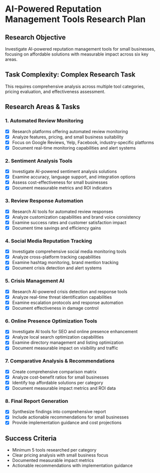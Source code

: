 # AI-Powered Reputation Management Tools Research Plan

## Research Objective
Investigate AI-powered reputation management tools for small businesses, focusing on affordable solutions with measurable impact across six key areas.

## Task Complexity: Complex Research Task
This requires comprehensive analysis across multiple tool categories, pricing evaluation, and effectiveness assessment.

## Research Areas & Tasks

### 1. Automated Review Monitoring
- [x] Research platforms offering automated review monitoring
- [x] Analyze features, pricing, and small business suitability
- [x] Focus on Google Reviews, Yelp, Facebook, industry-specific platforms
- [x] Document real-time monitoring capabilities and alert systems

### 2. Sentiment Analysis Tools
- [x] Investigate AI-powered sentiment analysis solutions
- [x] Examine accuracy, language support, and integration options
- [x] Assess cost-effectiveness for small businesses
- [x] Document measurable metrics and ROI indicators

### 3. Review Response Automation
- [x] Research AI tools for automated review responses
- [x] Analyze customization capabilities and brand voice consistency
- [x] Examine success rates and customer satisfaction impact
- [x] Document time savings and efficiency gains

### 4. Social Media Reputation Tracking
- [x] Investigate comprehensive social media monitoring tools
- [x] Analyze cross-platform tracking capabilities
- [x] Examine hashtag monitoring, brand mention tracking
- [x] Document crisis detection and alert systems

### 5. Crisis Management AI
- [x] Research AI-powered crisis detection and response tools
- [x] Analyze real-time threat identification capabilities
- [x] Examine escalation protocols and response automation
- [x] Document effectiveness in damage control

### 6. Online Presence Optimization Tools
- [x] Investigate AI tools for SEO and online presence enhancement
- [x] Analyze local search optimization capabilities
- [x] Examine directory management and listing optimization
- [x] Document measurable impact on visibility and traffic

### 7. Comparative Analysis & Recommendations
- [x] Create comprehensive comparison matrix
- [x] Analyze cost-benefit ratios for small businesses
- [x] Identify top affordable solutions per category
- [x] Document measurable impact metrics and ROI data

### 8. Final Report Generation
- [x] Synthesize findings into comprehensive report
- [x] Include actionable recommendations for small businesses
- [x] Provide implementation guidance and cost projections

## Success Criteria
- Minimum 5 tools researched per category
- Clear pricing analysis with small business focus
- Documented measurable impact metrics
- Actionable recommendations with implementation guidance